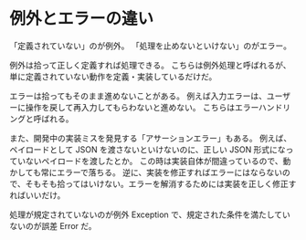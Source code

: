 # 例外とエラーの違い

「定義されていない」のが例外。
「処理を止めないといけない」のがエラー。

例外は拾って正しく定義すれば処理できる。
こちらは例外処理と呼ばれるが、単に定義されていない動作を定義・実装しているだけだ。

エラーは拾ってもそのまま進めないことがある。
例えば入力エラーは、ユーザーに操作を戻して再入力してもらわないと進めない。
こちらはエラーハンドリングと呼ばれる。

また、開発中の実装ミスを発見する「アサーションエラー」もある。
例えば、ペイロードとして JSON を渡さないといけないのに、正しい JSON 形式になっていないペイロードを渡したとか。
この時は実装自体が間違っているので、動かしても常にエラーで落ちる。
逆に、実装を修正すればエラーにはならないので、そもそも拾ってはいけない。エラーを解消するためには実装を正しく修正すればいいだけ。

処理が規定されていないのが例外 Exception で、規定された条件を満たしていないのが誤差 Error だ。
